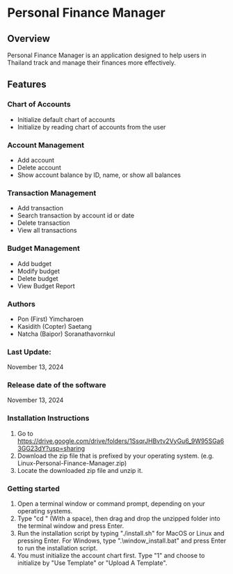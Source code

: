 # Personal Finance Manager

## Overview

Personal Finance Manager is an application designed to help users in Thailand track and manage their finances more effectively.

## Features

### Chart of Accounts

- Initialize default chart of accounts
- Initialize by reading chart of accounts from the user

### Account Management

- Add account
- Delete account
- Show account balance by ID, name, or show all balances

### Transaction Management

- Add transaction
- Search transaction by account id or date
- Delete transaction
- View all transactions

### Budget Management

- Add budget
- Modify budget
- Delete budget
- View Budget Report

### Authors

- Pon (First) Yimcharoen
- Kasidith (Copter) Saetang
- Natcha (Baipor) Soranathavornkul

### Last Update:

November 13, 2024

### Release date of the software

November 13, 2024

### Installation Instructions

1. Go to https://drive.google.com/drive/folders/1SsqrJHBvtv2VyGu6_9W95SGa63GG23dY?usp=sharing
2. Download the zip file that is prefixed by your operating system. (e.g. Linux-Personal-Finance-Manager.zip)
3. Locate the downloaded zip file and unzip it.

### Getting started

1. Open a terminal window or command prompt, depending on your operating systems.
2. Type "cd " (With a space), then drag and drop the unzipped folder into the terminal window and press Enter.
3. Run the installation script by typing "./install.sh" for MacOS or Linux and pressing Enter.
   For Windows, type ".\window_install.bat" and press Enter to run the installation script.
4. You must initialize the account chart first. Type "1" and choose to initialize by "Use Template" or "Upload A Template".